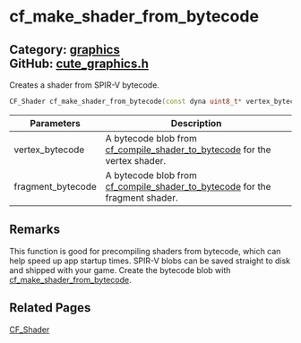 [//]: # (This file is automatically generated by Cute Framework's docs parser.)
[//]: # (Do not edit this file by hand!)
[//]: # (See: https://github.com/RandyGaul/cute_framework/blob/master/samples/docs_parser.cpp)
[](../header.md ':include')

# cf_make_shader_from_bytecode

Category: [graphics](/api_reference?id=graphics)  
GitHub: [cute_graphics.h](https://github.com/RandyGaul/cute_framework/blob/master/include/cute_graphics.h)  
---

Creates a shader from SPIR-V bytecode.

```cpp
CF_Shader cf_make_shader_from_bytecode(const dyna uint8_t* vertex_bytecode, const dyna uint8_t* fragment_bytecode);
```

Parameters | Description
--- | ---
vertex_bytecode | A bytecode blob from [cf_compile_shader_to_bytecode](/graphics/cf_compile_shader_to_bytecode.md) for the vertex shader.
fragment_bytecode | A bytecode blob from [cf_compile_shader_to_bytecode](/graphics/cf_compile_shader_to_bytecode.md) for the fragment shader.

## Remarks

This function is good for precompiling shaders from bytecode, which can help speed up app
startup times. SPIR-V blobs can be saved straight to disk and shipped with your game. Create the
bytecode blob with [cf_make_shader_from_bytecode](/graphics/cf_make_shader_from_bytecode.md).

## Related Pages

[CF_Shader](/graphics/cf_shader.md)  
